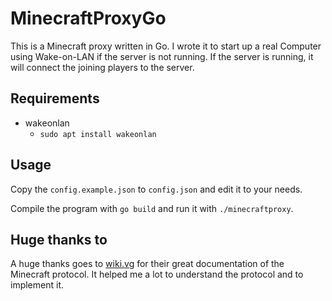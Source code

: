 # MinecraftProxyGo

This is a Minecraft proxy written in Go. I wrote it to start up a real Computer using Wake-on-LAN if the server is not running. If the server is running, it will connect the joining players to the server.

## Requirements

-   wakeonlan
    -   `sudo apt install wakeonlan`

## Usage

Copy the `config.example.json` to `config.json` and edit it to your needs.

Compile the program with `go build` and run it with `./minecraftproxy`.

## Huge thanks to

A huge thanks goes to [wiki.vg](https://wiki.vg) for their great documentation of the Minecraft protocol.
It helped me a lot to understand the protocol and to implement it.
